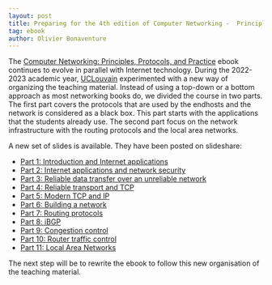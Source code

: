 ```yaml
---
layout: post
title: Preparing for the 4th edition of Computer Networking -  Principles, Protocols and Practice
tag: ebook
author: Olivier Bonaventure
---
```


The [Computer Networking: Principles, Protocols, and Practice](https://www.computer-networking.info) ebook continues to evolve in parallel with Internet technology. During the 2022-2023 academic year, [UCLouvain](https://www.uclouvain.be) experimented with a new way of organizing the teaching material. Instead of using a top-down or a bottom approach as most networking books do, we divided the course in two parts. The first part covers the protocols that are used by the endhosts and the network is
considered as a black box. This part starts with the applications that the students already use. The second part focus on the network infrastructure with the routing protocols and the local area networks.

A new set of slides is available. They have been posted on slideshare:

 - [Part 1: Introduction and Internet applications](https://www.slideshare.net/obonaventure/part1introappspptx-257981736)
 - [Part 2: Internet applications and network security](https://www.slideshare.net/obonaventure/part2appssecuritypptx-257981734)
 - [Part 3: Reliable data transfer over an unreliable network](https://www.slideshare.net/obonaventure/part3reliablepptx-257981739)
 - [Part 4: Reliable transport and TCP](https://www.slideshare.net/obonaventure/part4reliabletcppptx-257981730)
 - [Part 5: Modern TCP and IP](https://www.slideshare.net/obonaventure/part5tcpimprovementspptx)
 - [Part 6: Building a network](https://www.slideshare.net/obonaventure/part6networkroutingpptx)
 - [Part 7: Routing protocols](https://www.slideshare.net/obonaventure/part7routingpptx)
 - [Part 8: iBGP](https://www.slideshare.net/obonaventure/part8ibgppptx)
 - [Part 9: Congestion control](https://www.slideshare.net/obonaventure/part9congestionpptx)
 - [Part 10: Router traffic control](https://www.slideshare.net/obonaventure/part10routerpptx)
 - [Part 11: Local Area Networks](https://www.slideshare.net/obonaventure/part11lanpptx)
 
The next step will be to rewrite the ebook to follow this new organisation of the teaching material.


